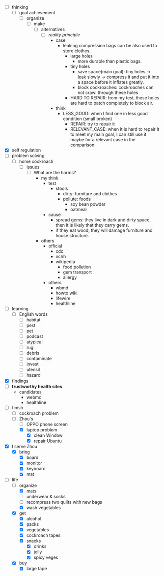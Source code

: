 - [ ] thinking
    - [ ] goal achievement
        - [ ] organize
            - [ ] make
                - [ ] alternatives
                    - [ ] *reality principle*
                        - case
                            - leaking compression bags can be also used to store clothes.
                                - large holes
                                    - more durable than plastic bags.
                                - tiny holes
                                    - save space(main goal): tiny holes -> leak slowly -> compress it and put it into a space before it inflates greatly.
                                    - block cockroaches: cockroaches can not crawl through these holes
                                - HARD TO REPAIR: from my test, these holes are hard to patch completely to block air.
                        - think
                            - LESS_GOOD: when I find one in less good condition (small broken)
                                - REPAIR: try to repair it
                                - RELEVANT_CASE: when it is hard to repair it to meet my main goal, I can still use it maybe for a relevant case in the comparison.
- [x] self regulation
- [ ] problem solving
    - [ ] home cockroach
        - [ ] issues
            - [ ] What are the harms?
                - my think
                    - test
                        - stools
                            - dirty: furniture and clothes
                            - pollute: foods
                                - soy bean powder
                                - oatmeal
                    - cause
                        - spread gems: they live in dark and dirty space, then it is likely that they carry gems.
                        - if they eat wood, they will damage furniture and house structure.
                - others
                    - official
                        - cdc
                        - nchh
                        - wikipedia
                            - food pollution
                            - gem transport
                            - allergy
                    - others
                        - wbmd
                        - howto wiki
                        - lifewire
                        - healthline
- [ ] learning
    - [ ] English words
        - [ ] habitat
        - [ ] pest
        - [ ] pet
        - [ ] podcast
        - [ ] atypical
        - [ ] rug
        - [ ] debris
        - [ ] contaminate
        - [ ] invest
        - [ ] utensil
        - [ ] hazard
- [x] findings
- [ ] **trustworthy health sites**
    - candidates
        - webmd
        - healthline
- [ ] finish
    - [ ] cockroach problem
    - [ ] Zhou's
        - [ ] OPPO phone screen
        - [x] laptop problem
            - [x] clean Window
            - [x] repair Ubuntu
- [x] I serve Zhou
    - [x] bring
        - [x] board
        - [x] monitor
        - [x] keyboard
        - [x] mat
- [ ] life
    - [ ] organize
        - [x] mats
        - [ ] underwear & socks
        - [ ] recompress two quilts with new bags
        - [x] wash vegetables
    - [x] get
        - [x] alcohol
        - [x] packs
        - [x] vegetables
        - [x] cockroach tapes
        - [x] snacks
            - [x] drinks
            - [x] jelly
            - [x] spicy veges
    - [x] buy
        - [x] large tape